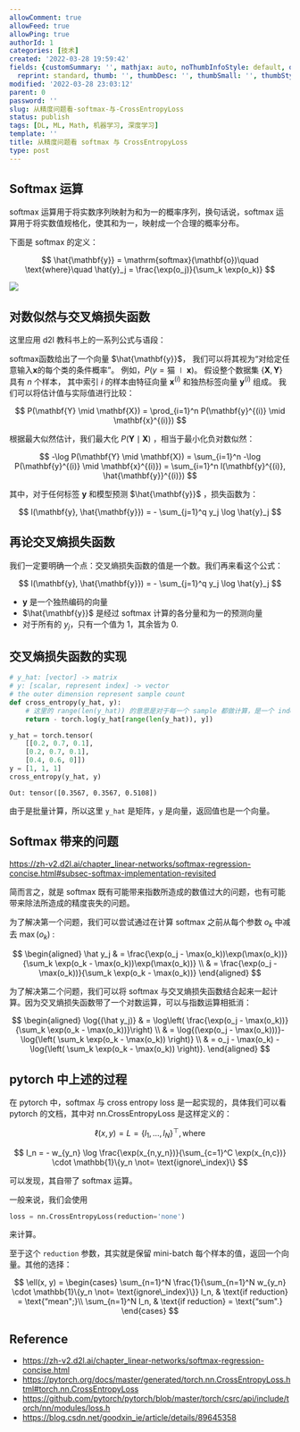 ```yaml
---
allowComment: true
allowFeed: true
allowPing: true
authorId: 1
categories: [技术]
created: '2022-03-28 19:59:42'
fields: {customSummary: '', mathjax: auto, noThumbInfoStyle: default, outdatedNotice: 'no',
  reprint: standard, thumb: '', thumbDesc: '', thumbSmall: '', thumbStyle: default}
modified: '2022-03-28 23:03:12'
parent: 0
password: ''
slug: 从精度问题看-softmax-与-CrossEntropyLoss
status: publish
tags: [DL, ML, Math, 机器学习, 深度学习]
template: ''
title: 从精度问题看 softmax 与 CrossEntropyLoss
type: post
---
```

## Softmax 运算

softmax 运算用于将实数序列映射为和为一的概率序列，换句话说，softmax 运算用于将实数值规格化，使其和为一，映射成一个合理的概率分布。

下面是 softmax 的定义：

$$
	\hat{\mathbf{y}} = \mathrm{softmax}(\mathbf{o})\quad \text{where}\quad \hat{y}_j = \frac{\exp(o_j)}{\sum_k \exp(o_k)}
$$

![](https://cdn.jsdelivr.net/gh/JeffersonQin/blog-asset@latest/usr/picgo/softmaxreg.svg)

## 对数似然与交叉熵损失函数

这里应用 d2l 教科书上的一系列公式与语段：

softmax函数给出了一个向量 $\hat{\mathbf{y}}$， 我们可以将其视为“对给定任意输入$\mathbf{x}$的每个类的条件概率”。 例如，$P(y=\text{猫} \mid \mathbf{x})$。 假设整个数据集 $\{\mathbf{X}, \mathbf{Y}\}$ 具有 $n$ 个样本， 其中索引 $i$ 的样本由特征向量 $\mathbf{x}^{(i)}$ 和独热标签向量 $\mathbf{y}^{(i)}$ 组成。 我们可以将估计值与实际值进行比较：

$$
	P(\mathbf{Y} \mid \mathbf{X}) = \prod_{i=1}^n P(\mathbf{y}^{(i)} \mid \mathbf{x}^{(i)})
$$

根据最大似然估计，我们最大化 $P(\mathbf{Y} \mid \mathbf{X})$ ，相当于最小化负对数似然：

$$
	-\log P(\mathbf{Y} \mid \mathbf{X}) = \sum_{i=1}^n -\log P(\mathbf{y}^{(i)} \mid \mathbf{x}^{(i)})
= \sum_{i=1}^n l(\mathbf{y}^{(i)}, \hat{\mathbf{y}}^{(i)})
$$

其中，对于任何标签 $\mathbf{y}$ 和模型预测 $\hat{\mathbf{y}}$ ，损失函数为：

$$
	l(\mathbf{y}, \hat{\mathbf{y}}) = - \sum_{j=1}^q y_j \log \hat{y}_j
$$

## 再论交叉熵损失函数

我们一定要明确一个点：交叉熵损失函数的值是一个数。我们再来看这个公式：

$$
	l(\mathbf{y}, \hat{\mathbf{y}}) = - \sum_{j=1}^q y_j \log \hat{y}_j
$$

* $\mathbf{y}$ 是一个独热编码的向量
* $\hat{\mathbf{y}}$ 是经过 softmax 计算的各分量和为一的预测向量
* 对于所有的 $y_j$，只有一个值为 $1$，其余皆为 $0$.

## 交叉熵损失函数的实现

```python
# y_hat: [vector] -> matrix
# y: [scalar, represent index] -> vector
# the outer dimension represent sample count
def cross_entropy(y_hat, y):
    # 这里的 range(len(y_hat)) 的意思是对于每一个 sample 都做计算，是一个 index 集合
    return - torch.log(y_hat[range(len(y_hat)), y])

y_hat = torch.tensor(
	[[0.2, 0.7, 0.1], 
	[0.2, 0.7, 0.1], 
	[0.4, 0.6, 0]])
y = [1, 1, 1]
cross_entropy(y_hat, y)
```

```
Out: tensor([0.3567, 0.3567, 0.5108])
```

由于是批量计算，所以这里 `y_hat` 是矩阵，`y` 是向量，返回值也是一个向量。

## Softmax 带来的问题

https://zh-v2.d2l.ai/chapter_linear-networks/softmax-regression-concise.html#subsec-softmax-implementation-revisited

简而言之，就是 softmax 既有可能带来指数所造成的数值过大的问题，也有可能带来除法所造成的精度丧失的问题。

为了解决第一个问题，我们可以尝试通过在计算 softmax 之前从每个参数 $o_k$ 中减去 $\max(o_k)$ :

$$
	\begin{aligned}
		\hat y_j & =  \frac{\exp(o_j - \max(o_k))\exp(\max(o_k))}{\sum_k \exp(o_k - \max(o_k))\exp(\max(o_k))} \\
		& = \frac{\exp(o_j - \max(o_k))}{\sum_k \exp(o_k - \max(o_k))}
	\end{aligned}
$$

为了解决第二个问题，我们可以将 softmax 与交叉熵损失函数结合起来一起计算。因为交叉熵损失函数带了一个对数运算，可以与指数运算相抵消：

$$
	\begin{aligned}
	\log{(\hat y_j)} & = \log\left( \frac{\exp(o_j - \max(o_k))}{\sum_k \exp(o_k - \max(o_k))}\right) \\
	& = \log{(\exp(o_j - \max(o_k)))}-\log{\left( \sum_k \exp(o_k - \max(o_k)) \right)} \\
	& = o_j - \max(o_k) -\log{\left( \sum_k \exp(o_k - \max(o_k)) \right)}.
	\end{aligned}
$$

## pytorch 中上述的过程

在 pytorch 中，softmax 与 cross entropy loss 是一起实现的，具体我们可以看 pytorch 的文档，其中对 nn.CrossEntropyLoss 是这样定义的：

$$
	\ell(x, y) = L = \{l_1,\dots,l_N\}^\top, \text{where}
$$

$$
	l_n = - w_{y_n} \log \frac{\exp(x_{n,y_n})}{\sum_{c=1}^C \exp(x_{n,c})} \cdot \mathbb{1}\{y_n \not= \text{ignore\_index}\}
$$

可以发现，其自带了 softmax 运算。

一般来说，我们会使用

```python
loss = nn.CrossEntropyLoss(reduction='none')
```

来计算。

至于这个 `reduction` 参数，其实就是保留 mini-batch 每个样本的值，返回一个向量。其他的选择：

$$
	\ell(x, y) = \begin{cases}
		\sum_{n=1}^N \frac{1}{\sum_{n=1}^N w_{y_n} \cdot \mathbb{1}\{y_n \not= \text{ignore\_index}\}} l_n, &
		\text{if reduction} = \text{“mean";}\\
		\sum_{n=1}^N l_n,  &
		\text{if reduction} = \text{“sum".}
	\end{cases}
$$

## Reference

* https://zh-v2.d2l.ai/chapter_linear-networks/softmax-regression-concise.html
* https://pytorch.org/docs/master/generated/torch.nn.CrossEntropyLoss.html#torch.nn.CrossEntropyLoss
* https://github.com/pytorch/pytorch/blob/master/torch/csrc/api/include/torch/nn/modules/loss.h
* https://blog.csdn.net/goodxin_ie/article/details/89645358

